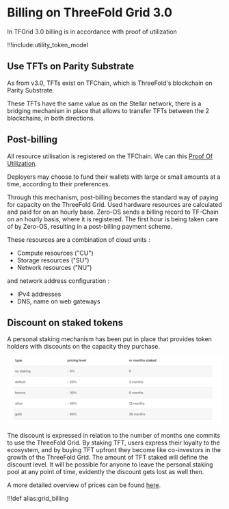 # Billing on ThreeFold Grid 3.0

In TFGrid 3.0 billing is in accordance with proof of utilization

!!!include:utility_token_model


## Use TFTs on Parity Substrate

As from v3.0, TFTs exist on TFChain, which is ThreeFold's blockchain on Parity Substrate.

These TFTs have the same value as on the Stellar network, there is a bridging mechanism in place that allows to transfer TFTs between the 2 blockchains, in both directions.

## Post-billing

All resource utilisation is registered on the TFChain. We can this [Proof Of Utilization](proof_of_utilization).

Deployers may choose to fund their wallets with large or small amounts at a time, according to their preferences.

Through this mechanism, post-billing becomes the standard way of paying for capacity on the ThreeFold Grid. Used hardware resources are calculated and paid for on an hourly base. Zero-OS sends a billing record to TF-Chain on an hourly basis, where it is registered. The first hour is being taken care of by Zero-OS, resulting in a post-billing payment scheme. 

These resources are a combination of cloud units : 

- Compute resources ("CU")
- Storage resources ("SU")
- Network resources ("NU")

and network address configuration :

- IPv4 addresses
- DNS, name on web gateways

## Discount on staked tokens

A personal staking mechanism has been put in place that provides token holders with discounts on the capacity they purchase.

![](img/grid3_staking_discount_.png ':size=600')

The discount is expressed in relation to the number of months one commits to use the ThreeFold Grid. By staking TFT, users express their loyalty to the ecosystem, and by buying TFT upfront they become like co-investors in the growth of the ThreeFold Grid. The amount of TFT staked will define the discount level. It will be possible for anyone to leave the personal staking pool at any point of time, evidently the discount gets lost as well then.

A more detailed overview of prices can be found [here](pricing).

!!!def alias:grid_billing

